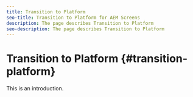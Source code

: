 ```yaml
---
title: Transition to Platform
seo-title: Transition to Platform for AEM Screens
description: The page describes Transition to Platform
seo-description: The page describes Transition to Platform
---
```


# Transition to Platform {#transition-platform}

This is an introduction.
